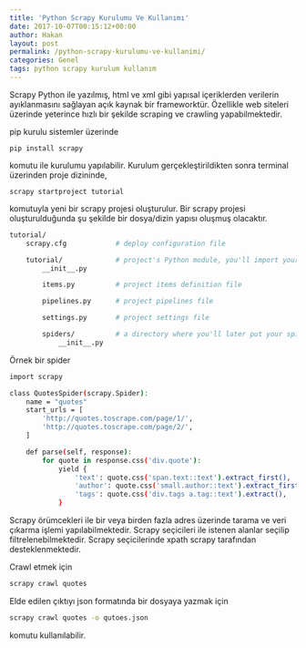 ```yaml
---
title: 'Python Scrapy Kurulumu Ve Kullanımı'
date: 2017-10-07T00:15:12+00:00
author: Hakan
layout: post
permalink: /python-scrapy-kurulumu-ve-kullanimi/
categories: Genel
tags: python scrapy kurulum kullanım
---
```


Scrapy Python ile yazılmış, html ve xml gibi yapısal içeriklerden verilerin ayıklanmasını sağlayan açık kaynak bir frameworktür. Özellikle web siteleri üzerinde yeterince hızlı bir şekilde scraping ve crawling yapabilmektedir.

pip kurulu sistemler üzerinde

`pip install scrapy`

komutu ile kurulumu yapılabilir. Kurulum gerçekleştirildikten sonra terminal üzerinden proje dizininde,

`scrapy startproject tutorial`

komutuyla yeni bir scrapy projesi oluşturulur. Bir scrapy projesi oluşturulduğunda şu şekilde bir dosya/dizin yapısı oluşmuş olacaktır.

```bash
tutorial/
    scrapy.cfg            # deploy configuration file

    tutorial/             # project's Python module, you'll import your code from here
        __init__.py

        items.py          # project items definition file

        pipelines.py      # project pipelines file

        settings.py       # project settings file

        spiders/          # a directory where you'll later put your spiders
            __init__.py
```

Örnek bir spider 

```bash
import scrapy

class QuotesSpider(scrapy.Spider):
    name = "quotes"
    start_urls = [
        'http://quotes.toscrape.com/page/1/',
        'http://quotes.toscrape.com/page/2/',
    ]

    def parse(self, response):
        for quote in response.css('div.quote'):
            yield {
                'text': quote.css('span.text::text').extract_first(),
                'author': quote.css('small.author::text').extract_first(),
                'tags': quote.css('div.tags a.tag::text').extract(),
            }
```

Scrapy örümcekleri ile bir veya birden fazla adres üzerinde tarama ve veri çıkarma işlemi yapılabilmektedir. Scrapy seçicileri ile istenen alanlar seçilip filtrelenebilmektedir. Scrapy seçicilerinde xpath scrapy tarafından desteklenmektedir.

Crawl etmek için 

```bash
scrapy crawl quotes
```

Elde edilen çıktıyı json formatında bir dosyaya yazmak için

```bash
scrapy crawl quotes -o qutoes.json
```

komutu kullanılabilir.

